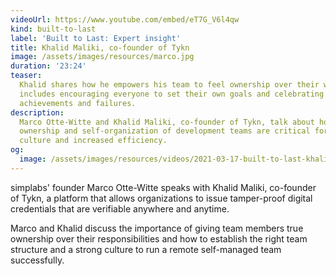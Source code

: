 ```yaml
---
videoUrl: https://www.youtube.com/embed/eT7G_V6l4qw
kind: built-to-last
label: 'Built to Last: Expert insight'
title: Khalid Maliki, co-founder of Tykn
image: /assets/images/resources/marco.jpg
duration: '23:24'
teaser:
  Khalid shares how he empowers his team to feel ownership over their work. This
  includes encouraging everyone to set their own goals and celebrating both
  achievements and failures.
description:
  Marco Otte-Witte and Khalid Maliki, co-founder of Tykn, talk about how shared
  ownership and self-organization of development teams are critical for a strong
  culture and increased efficiency.
og:
  image: /assets/images/resources/videos/2021-03-17-built-to-last-khalid-maliki/og-image.png
---
```


simplabs' founder Marco Otte-Witte speaks with Khalid Maliki, co-founder of
Tykn, a platform that allows organizations to issue tamper-proof digital
credentials that are verifiable anywhere and anytime.

Marco and Khalid discuss the importance of giving team members true ownership
over their responsibilities and how to establish the right team structure and a
strong culture to run a remote self-managed team successfully.
